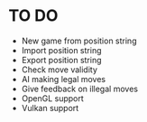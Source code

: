 # TO DO
* New game from position string
* Import position string
* Export position string
* Check move validity
* AI making legal moves
* Give feedback on illegal moves
* OpenGL support
* Vulkan support

